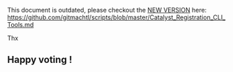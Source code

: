 
This document is outdated, please checkout the [NEW VERSION](https://github.com/gitmachtl/scripts/blob/master/Catalyst_Registration_CLI_Tools.md) here:
https://github.com/gitmachtl/scripts/blob/master/Catalyst_Registration_CLI_Tools.md

Thx

## Happy voting !
